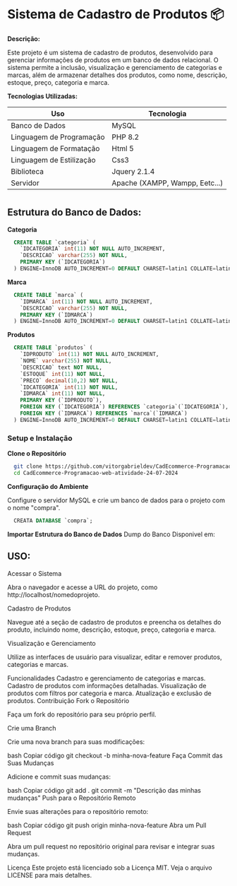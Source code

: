 # Sistema de Cadastro de Produtos 📦

**Descrição:**

Este projeto é um sistema de cadastro de produtos, desenvolvido para gerenciar informações de produtos em um banco de dados relacional. O sistema permite a inclusão, visualização e gerenciamento de categorias e marcas, além de armazenar detalhes dos produtos, como nome, descrição, estoque, preço, categoria e marca.

**Tecnologias Utilizadas:**

| Uso | Tecnologia |
| --- | ---------- |
| Banco de Dados | MySQL |
| Linguagem de Programação | PHP 8.2 |
| Linguagem de Formatação | Html 5 |
| Linguagem de Estilização | Css3 |
| Biblioteca | Jquery 2.1.4 |
| Servidor | Apache (XAMPP, Wampp, Eetc...) |

#

## **Estrutura do Banco de Dados:**

**Categoria**

``` sql
  CREATE TABLE `categoria` (
    `IDCATEGORIA` int(11) NOT NULL AUTO_INCREMENT,
    `DESCRICAO` varchar(255) NOT NULL,
    PRIMARY KEY (`IDCATEGORIA`)
  ) ENGINE=InnoDB AUTO_INCREMENT=0 DEFAULT CHARSET=latin1 COLLATE=latin1_swedish_ci;
```

**Marca**
``` sql
  CREATE TABLE `marca` (
    `IDMARCA` int(11) NOT NULL AUTO_INCREMENT,
    `DESCRICAO` varchar(255) NOT NULL,
    PRIMARY KEY (`IDMARCA`)
  ) ENGINE=InnoDB AUTO_INCREMENT=0 DEFAULT CHARSET=latin1 COLLATE=latin1_swedish_ci;
```

**Produtos**
``` sql
  CREATE TABLE `produtos` (
    `IDPRODUTO` int(11) NOT NULL AUTO_INCREMENT,
    `NOME` varchar(255) NOT NULL,
    `DESCRICAO` text NOT NULL,
    `ESTOQUE` int(11) NOT NULL,
    `PRECO` decimal(10,2) NOT NULL,
    `IDCATEGORIA` int(11) NOT NULL,
    `IDMARCA` int(11) NOT NULL,
    PRIMARY KEY (`IDPRODUTO`),
    FOREIGN KEY (`IDCATEGORIA`) REFERENCES `categoria`(`IDCATEGORIA`),
    FOREIGN KEY (`IDMARCA`) REFERENCES `marca`(`IDMARCA`)
  ) ENGINE=InnoDB AUTO_INCREMENT=0 DEFAULT CHARSET=latin1 COLLATE=latin1_swedish_ci;
```



### Setup e Instalação

**Clone o Repositório**

``` bash
  git clone https://github.com/vitorgabrieldev/CadEcommerce-Programacao-web-atividade-24-07-2024
  cd CadEcommerce-Programacao-web-atividade-24-07-2024
```


**Configuração do Ambiente**

Configure o servidor MySQL e crie um banco de dados para o projeto com o nome "compra".

``` sql
  CREATA DATABASE `compra`;
```

**Importar Estrutura do Banco de Dados**
Dump do Banco Disponivel em:

## USO:

Acessar o Sistema

Abra o navegador e acesse a URL do projeto, como http://localhost/nomedoprojeto.

Cadastro de Produtos

Navegue até a seção de cadastro de produtos e preencha os detalhes do produto, incluindo nome, descrição, estoque, preço, categoria e marca.

Visualização e Gerenciamento

Utilize as interfaces de usuário para visualizar, editar e remover produtos, categorias e marcas.

Funcionalidades
Cadastro e gerenciamento de categorias e marcas.
Cadastro de produtos com informações detalhadas.
Visualização de produtos com filtros por categoria e marca.
Atualização e exclusão de produtos.
Contribuição
Fork o Repositório

Faça um fork do repositório para seu próprio perfil.

Crie uma Branch

Crie uma nova branch para suas modificações:

bash
Copiar código
git checkout -b minha-nova-feature
Faça Commit das Suas Mudanças

Adicione e commit suas mudanças:

bash
Copiar código
git add .
git commit -m "Descrição das minhas mudanças"
Push para o Repositório Remoto

Envie suas alterações para o repositório remoto:

bash
Copiar código
git push origin minha-nova-feature
Abra um Pull Request

Abra um pull request no repositório original para revisar e integrar suas mudanças.

Licença
Este projeto está licenciado sob a Licença MIT. Veja o arquivo LICENSE para mais detalhes.
